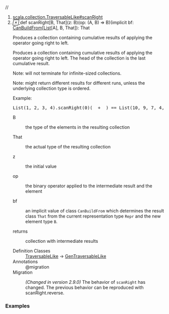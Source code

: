 //
<ol>
<li><a href="https://www.scala-lang.org/api/2.12.3/scala/collection/immutable/List.html#scanRight[B,That](z:B)(op:(A,B)=>B)(implicitbf:scala.collection.generic.CanBuildFrom[Repr,B,That]):That">scala.collection.TraversableLike#scanRight</a></li>
<li name="scala.collection.TraversableLike#scanRight" visbl="pub" class="indented0 " data-isabs="false" fullcomment="yes" group="Ungrouped"> <a id="scanRight[B,That](z:B)(op:(A,B)=>B)(implicitbf:scala.collection.generic.CanBuildFrom[Repr,B,That]):That"></a><a id="scanRight[B,That](B)((A,B)⇒B)(CanBuildFrom[List[A],B,That]):That"></a> <span class="permalink"> <a href="../../../scala/collection/immutable/List.html#scanRight[B,That](z:B)(op:(A,B)=>B)(implicitbf:scala.collection.generic.CanBuildFrom[Repr,B,That]):That" title="Permalink"> <i class="material-icons"></i> </a> </span> <span class="modifier_kind"> <span class="modifier"></span> <span class="kind">def</span> </span> <span class="symbol"> <span class="name">scanRight</span><span class="tparams">[<span name="B">B</span>, <span name="That">That</span>]</span><span class="params">(<span name="z">z: <span class="extype" name="scala.collection.TraversableLike.scanRight.B">B</span></span>)</span><span class="params">(<span name="op">op: (<span class="extype" name="scala.collection.immutable.List.A">A</span>, <span class="extype" name="scala.collection.TraversableLike.scanRight.B">B</span>) ⇒ <span class="extype" name="scala.collection.TraversableLike.scanRight.B">B</span></span>)</span><span class="params">(<span class="implicit">implicit </span><span name="bf">bf: <a href="../generic/CanBuildFrom.html" class="extype" name="scala.collection.generic.CanBuildFrom">CanBuildFrom</a>[<a href="" class="extype" name="scala.collection.immutable.List">List</a>[<span class="extype" name="scala.collection.immutable.List.A">A</span>], <span class="extype" name="scala.collection.TraversableLike.scanRight.B">B</span>, <span class="extype" name="scala.collection.TraversableLike.scanRight.That">That</span>]</span>)</span><span class="result">: <span class="extype" name="scala.collection.TraversableLike.scanRight.That">That</span></span> </span> <p class="shortcomment cmt">Produces a collection containing cumulative results of applying the operator going right to left.</p>
 <div class="fullcomment">
  <div class="comment cmt">
   <p>Produces a collection containing cumulative results of applying the operator going right to left. The head of the collection is the last cumulative result.</p>
   <p> Note: will not terminate for infinite-sized collections.</p>
   <p> Note: might return different results for different runs, unless the underlying collection type is ordered.</p>
   <p> Example:</p>
   <pre><span class="std">List</span>(<span class="num">1</span>, <span class="num">2</span>, <span class="num">3</span>, <span class="num">4</span>).scanRight(<span class="num">0</span>)(_ + _) == <span class="std">List</span>(<span class="num">10</span>, <span class="num">9</span>, <span class="num">7</span>, <span class="num">4</span>, <span class="num">0</span>)</pre>
  </div>
  <dl class="paramcmts block">
   <dt class="tparam">
    B
   </dt>
   <dd class="cmt">
    <p>the type of the elements in the resulting collection</p>
   </dd>
   <dt class="tparam">
    That
   </dt>
   <dd class="cmt">
    <p>the actual type of the resulting collection</p>
   </dd>
   <dt class="param">
    z
   </dt>
   <dd class="cmt">
    <p>the initial value</p>
   </dd>
   <dt class="param">
    op
   </dt>
   <dd class="cmt">
    <p>the binary operator applied to the intermediate result and the element</p>
   </dd>
   <dt class="param">
    bf
   </dt>
   <dd class="cmt">
    <p>an implicit value of class <code>CanBuildFrom</code> which determines the result class <code>That</code> from the current representation type <code>Repr</code> and the new element type <code>B</code>.</p>
   </dd>
   <dt>
    returns
   </dt>
   <dd class="cmt">
    <p>collection with intermediate results</p>
   </dd>
  </dl>
  <dl class="attributes block"> 
   <dt>
    Definition Classes
   </dt>
   <dd>
    <a href="../TraversableLike.html" class="extype" name="scala.collection.TraversableLike">TraversableLike</a> → 
    <a href="../GenTraversableLike.html" class="extype" name="scala.collection.GenTraversableLike">GenTraversableLike</a>
   </dd>
   <dt>
    Annotations
   </dt>
   <dd> 
    <span class="name">@migration</span> 
   </dd>
   <dt>
    Migration
   </dt>
   <dd class="cmt">
    <p><i>(Changed in version 2.9.0)</i> The behavior of <code>scanRight</code> has changed. The previous behavior can be reproduced with scanRight.reverse.</p>
   </dd>
  </dl>
 </div> </li>
        </ol>


### Examples



